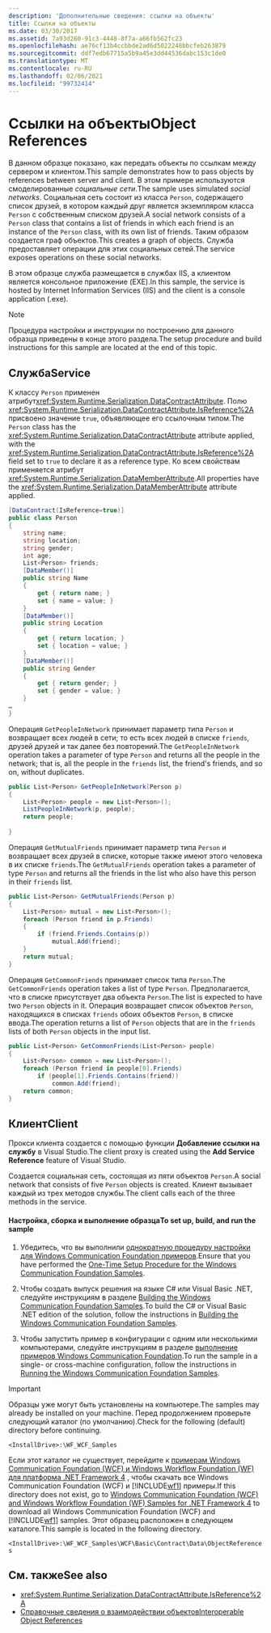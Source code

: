 ```yaml
---
description: 'Дополнительные сведения: ссылки на объекты'
title: Ссылки на объекты
ms.date: 03/30/2017
ms.assetid: 7a93d260-91c3-4448-8f7a-a66fb562fc23
ms.openlocfilehash: ae76cf13b4ccbbde2ad6d5022248bbcfeb263879
ms.sourcegitcommit: ddf7edb67715a5b9a45e3dd44536dabc153c1de0
ms.translationtype: MT
ms.contentlocale: ru-RU
ms.lasthandoff: 02/06/2021
ms.locfileid: "99732414"
---
```

# <a name="object-references"></a><span data-ttu-id="d499a-103">Ссылки на объекты</span><span class="sxs-lookup"><span data-stu-id="d499a-103">Object References</span></span>

<span data-ttu-id="d499a-104">В данном образце показано, как передать объекты по ссылкам между сервером и клиентом.</span><span class="sxs-lookup"><span data-stu-id="d499a-104">This sample demonstrates how to pass objects by references between server and client.</span></span> <span data-ttu-id="d499a-105">В этом примере используются смоделированные *социальные сети*.</span><span class="sxs-lookup"><span data-stu-id="d499a-105">The sample uses simulated *social networks*.</span></span> <span data-ttu-id="d499a-106">Социальная сеть состоит из класса `Person`, содержащего список друзей, в котором каждый друг является экземпляром класса `Person` с собственным списком друзей.</span><span class="sxs-lookup"><span data-stu-id="d499a-106">A social network consists of a `Person` class that contains a list of friends in which each friend is an instance of the `Person` class, with its own list of friends.</span></span> <span data-ttu-id="d499a-107">Таким образом создается граф объектов.</span><span class="sxs-lookup"><span data-stu-id="d499a-107">This creates a graph of objects.</span></span> <span data-ttu-id="d499a-108">Служба предоставляет операции для этих социальных сетей.</span><span class="sxs-lookup"><span data-stu-id="d499a-108">The service exposes operations on these social networks.</span></span>  
  
 <span data-ttu-id="d499a-109">В этом образце служба размещается в службах IIS, а клиентом является консольное приложение (EXE).</span><span class="sxs-lookup"><span data-stu-id="d499a-109">In this sample, the service is hosted by Internet Information Services (IIS) and the client is a console application (.exe).</span></span>  
  
> [!NOTE]
> <span data-ttu-id="d499a-110">Процедура настройки и инструкции по построению для данного образца приведены в конце этого раздела.</span><span class="sxs-lookup"><span data-stu-id="d499a-110">The setup procedure and build instructions for this sample are located at the end of this topic.</span></span>  
  
## <a name="service"></a><span data-ttu-id="d499a-111">Служба</span><span class="sxs-lookup"><span data-stu-id="d499a-111">Service</span></span>  

 <span data-ttu-id="d499a-112">К классу `Person` применен атрибут<xref:System.Runtime.Serialization.DataContractAttribute>. Полю <xref:System.Runtime.Serialization.DataContractAttribute.IsReference%2A> присвоено значение `true`, объявляющее его ссылочным типом.</span><span class="sxs-lookup"><span data-stu-id="d499a-112">The `Person` class has the <xref:System.Runtime.Serialization.DataContractAttribute> attribute applied, with the <xref:System.Runtime.Serialization.DataContractAttribute.IsReference%2A> field set to `true` to declare it as a reference type.</span></span> <span data-ttu-id="d499a-113">Ко всем свойствам применяется атрибут <xref:System.Runtime.Serialization.DataMemberAttribute>.</span><span class="sxs-lookup"><span data-stu-id="d499a-113">All properties have the <xref:System.Runtime.Serialization.DataMemberAttribute> attribute applied.</span></span>  
  
```csharp
[DataContract(IsReference=true)]  
public class Person  
{  
    string name;  
    string location;  
    string gender;  
    int age;  
    List<Person> friends;  
    [DataMember()]  
    public string Name  
    {  
        get { return name; }  
        set { name = value; }  
    }  
    [DataMember()]  
    public string Location  
    {  
        get { return location; }  
        set { location = value; }  
    }  
    [DataMember()]  
    public string Gender  
    {  
        get { return gender; }  
        set { gender = value; }  
    }  
…  
}  
```  
  
 <span data-ttu-id="d499a-114">Операция `GetPeopleInNetwork` принимает параметр типа `Person` и возвращает всех людей в сети; то есть всех людей в списке `friends`, друзей друзей и так далее без повторений.</span><span class="sxs-lookup"><span data-stu-id="d499a-114">The `GetPeopleInNetwork` operation takes a parameter of type `Person` and returns all the people in the network; that is, all the people in the `friends` list, the friend's friends, and so on, without duplicates.</span></span>  
  
```csharp
public List<Person> GetPeopleInNetwork(Person p)  
{  
    List<Person> people = new List<Person>();  
    ListPeopleInNetwork(p, people);  
    return people;  
  
}  
```  
  
 <span data-ttu-id="d499a-115">Операция `GetMutualFriends` принимает параметр типа `Person` и возвращает всех друзей в списке, которые также имеют этого человека в их списке `friends`.</span><span class="sxs-lookup"><span data-stu-id="d499a-115">The `GetMutualFriends` operation takes a parameter of type `Person` and returns all the friends in the list who also have this person in their `friends` list.</span></span>  
  
```csharp
public List<Person> GetMutualFriends(Person p)  
{  
    List<Person> mutual = new List<Person>();  
    foreach (Person friend in p.Friends)  
    {  
        if (friend.Friends.Contains(p))  
            mutual.Add(friend);  
    }  
    return mutual;  
}  
```  
  
 <span data-ttu-id="d499a-116">Операция `GetCommonFriends` принимает список типа `Person`.</span><span class="sxs-lookup"><span data-stu-id="d499a-116">The `GetCommonFriends` operation takes a list of type `Person`.</span></span> <span data-ttu-id="d499a-117">Предполагается, что в списке присутствует два объекта `Person`.</span><span class="sxs-lookup"><span data-stu-id="d499a-117">The list is expected to have two `Person` objects in it.</span></span> <span data-ttu-id="d499a-118">Операция возвращает список объектов `Person`, находящихся в списках `friends` обоих объектов `Person`, в списке ввода.</span><span class="sxs-lookup"><span data-stu-id="d499a-118">The operation returns a list of `Person` objects that are in the `friends` lists of both `Person` objects in the input list.</span></span>  
  
```csharp
public List<Person> GetCommonFriends(List<Person> people)  
{  
    List<Person> common = new List<Person>();  
    foreach (Person friend in people[0].Friends)  
        if (people[1].Friends.Contains(friend))  
            common.Add(friend);  
    return common;  
}  
```  
  
## <a name="client"></a><span data-ttu-id="d499a-119">Клиент</span><span class="sxs-lookup"><span data-stu-id="d499a-119">Client</span></span>  

 <span data-ttu-id="d499a-120">Прокси клиента создается с помощью функции **Добавление ссылки на службу** в Visual Studio.</span><span class="sxs-lookup"><span data-stu-id="d499a-120">The client proxy is created using the **Add Service Reference** feature of Visual Studio.</span></span>  
  
 <span data-ttu-id="d499a-121">Создается социальная сеть, состоящая из пяти объектов `Person`.</span><span class="sxs-lookup"><span data-stu-id="d499a-121">A social network that consists of five `Person` objects is created.</span></span> <span data-ttu-id="d499a-122">Клиент вызывает каждый из трех методов службы.</span><span class="sxs-lookup"><span data-stu-id="d499a-122">The client calls each of the three methods in the service.</span></span>  
  
#### <a name="to-set-up-build-and-run-the-sample"></a><span data-ttu-id="d499a-123">Настройка, сборка и выполнение образца</span><span class="sxs-lookup"><span data-stu-id="d499a-123">To set up, build, and run the sample</span></span>  
  
1. <span data-ttu-id="d499a-124">Убедитесь, что вы выполнили [однократную процедуру настройки для Windows Communication Foundation примеров](one-time-setup-procedure-for-the-wcf-samples.md).</span><span class="sxs-lookup"><span data-stu-id="d499a-124">Ensure that you have performed the [One-Time Setup Procedure for the Windows Communication Foundation Samples](one-time-setup-procedure-for-the-wcf-samples.md).</span></span>  
  
2. <span data-ttu-id="d499a-125">Чтобы создать выпуск решения на языке C# или Visual Basic .NET, следуйте инструкциям в разделе [Building the Windows Communication Foundation Samples](building-the-samples.md).</span><span class="sxs-lookup"><span data-stu-id="d499a-125">To build the C# or Visual Basic .NET edition of the solution, follow the instructions in [Building the Windows Communication Foundation Samples](building-the-samples.md).</span></span>  
  
3. <span data-ttu-id="d499a-126">Чтобы запустить пример в конфигурации с одним или несколькими компьютерами, следуйте инструкциям в разделе [выполнение примеров Windows Communication Foundation](running-the-samples.md).</span><span class="sxs-lookup"><span data-stu-id="d499a-126">To run the sample in a single- or cross-machine configuration, follow the instructions in [Running the Windows Communication Foundation Samples](running-the-samples.md).</span></span>  
  
> [!IMPORTANT]
> <span data-ttu-id="d499a-127">Образцы уже могут быть установлены на компьютере.</span><span class="sxs-lookup"><span data-stu-id="d499a-127">The samples may already be installed on your machine.</span></span> <span data-ttu-id="d499a-128">Перед продолжением проверьте следующий каталог (по умолчанию).</span><span class="sxs-lookup"><span data-stu-id="d499a-128">Check for the following (default) directory before continuing.</span></span>  
>
> `<InstallDrive>:\WF_WCF_Samples`  
>
> <span data-ttu-id="d499a-129">Если этот каталог не существует, перейдите к [примерам Windows Communication Foundation (WCF) и Windows Workflow Foundation (WF) для платформа .NET Framework 4](https://www.microsoft.com/download/details.aspx?id=21459) , чтобы скачать все Windows Communication Foundation (WCF) и [!INCLUDE[wf1](../../../../includes/wf1-md.md)] примеры.</span><span class="sxs-lookup"><span data-stu-id="d499a-129">If this directory does not exist, go to [Windows Communication Foundation (WCF) and Windows Workflow Foundation (WF) Samples for .NET Framework 4](https://www.microsoft.com/download/details.aspx?id=21459) to download all Windows Communication Foundation (WCF) and [!INCLUDE[wf1](../../../../includes/wf1-md.md)] samples.</span></span> <span data-ttu-id="d499a-130">Этот образец расположен в следующем каталоге.</span><span class="sxs-lookup"><span data-stu-id="d499a-130">This sample is located in the following directory.</span></span>  
>
> `<InstallDrive>:\WF_WCF_Samples\WCF\Basic\Contract\Data\ObjectReferences`  
  
## <a name="see-also"></a><span data-ttu-id="d499a-131">См. также</span><span class="sxs-lookup"><span data-stu-id="d499a-131">See also</span></span>

- <xref:System.Runtime.Serialization.DataContractAttribute.IsReference%2A>
- [<span data-ttu-id="d499a-132">Справочные сведения о взаимодействии объектов</span><span class="sxs-lookup"><span data-stu-id="d499a-132">Interoperable Object References</span></span>](../feature-details/interoperable-object-references.md)
